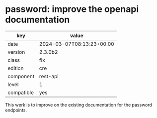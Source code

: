 [//]: # (werk v2)
# password: improve the openapi documentation

key        | value
---------- | ---
date       | 2024-03-07T08:13:23+00:00
version    | 2.3.0b2
class      | fix
edition    | cre
component  | rest-api
level      | 1
compatible | yes

This werk is to improve on the existing documentation for the password
endpoints.

